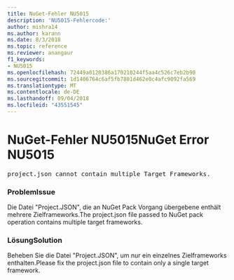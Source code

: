 ```yaml
---
title: NuGet-Fehler NU5015
description: 'NU5015-Fehlercode:'
author: mishra14
ms.author: karann
ms.date: 8/3/2018
ms.topic: reference
ms.reviewer: anangaur
f1_keywords:
- NU5015
ms.openlocfilehash: 72449a0120386a170210244f5aa4c526c7eb2b90
ms.sourcegitcommit: 1d1406764c6af5fb7801d462e0c4afc9092fa569
ms.translationtype: MT
ms.contentlocale: de-DE
ms.lasthandoff: 09/04/2018
ms.locfileid: "43551545"
---
```

# <a name="nuget-error-nu5015"></a><span data-ttu-id="05c0a-103">NuGet-Fehler NU5015</span><span class="sxs-lookup"><span data-stu-id="05c0a-103">NuGet Error NU5015</span></span>
<pre>project.json cannot contain multiple Target Frameworks.</pre>

### <a name="issue"></a><span data-ttu-id="05c0a-104">Problem</span><span class="sxs-lookup"><span data-stu-id="05c0a-104">Issue</span></span>

<span data-ttu-id="05c0a-105">Die Datei "Project.JSON", die an NuGet Pack Vorgang übergebene enthält mehrere Zielframeworks.</span><span class="sxs-lookup"><span data-stu-id="05c0a-105">The project.json file passed to NuGet pack operation contains multiple target frameworks.</span></span>


### <a name="solution"></a><span data-ttu-id="05c0a-106">Lösung</span><span class="sxs-lookup"><span data-stu-id="05c0a-106">Solution</span></span>

<span data-ttu-id="05c0a-107">Beheben Sie die Datei "Project.JSON", um nur ein einzelnes Zielframeworks enthalten.</span><span class="sxs-lookup"><span data-stu-id="05c0a-107">Please fix the project.json file to contain only a single target framework.</span></span>

